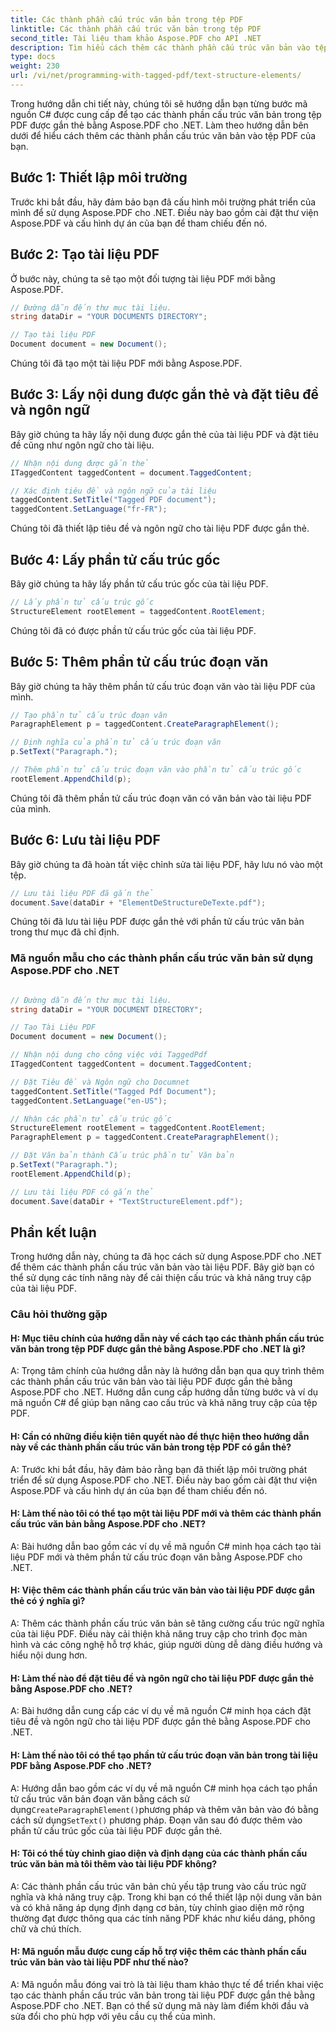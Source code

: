 ```yaml
---
title: Các thành phần cấu trúc văn bản trong tệp PDF
linktitle: Các thành phần cấu trúc văn bản trong tệp PDF
second_title: Tài liệu tham khảo Aspose.PDF cho API .NET
description: Tìm hiểu cách thêm các thành phần cấu trúc văn bản vào tệp PDF bằng Aspose.PDF cho .NET. Cải thiện cấu trúc và khả năng truy cập của tệp PDF của bạn.
type: docs
weight: 230
url: /vi/net/programming-with-tagged-pdf/text-structure-elements/
---
```

Trong hướng dẫn chi tiết này, chúng tôi sẽ hướng dẫn bạn từng bước mã nguồn C# được cung cấp để tạo các thành phần cấu trúc văn bản trong tệp PDF được gắn thẻ bằng Aspose.PDF cho .NET. Làm theo hướng dẫn bên dưới để hiểu cách thêm các thành phần cấu trúc văn bản vào tệp PDF của bạn.

## Bước 1: Thiết lập môi trường

Trước khi bắt đầu, hãy đảm bảo bạn đã cấu hình môi trường phát triển của mình để sử dụng Aspose.PDF cho .NET. Điều này bao gồm cài đặt thư viện Aspose.PDF và cấu hình dự án của bạn để tham chiếu đến nó.

## Bước 2: Tạo tài liệu PDF

Ở bước này, chúng ta sẽ tạo một đối tượng tài liệu PDF mới bằng Aspose.PDF.

```csharp
// Đường dẫn đến thư mục tài liệu.
string dataDir = "YOUR DOCUMENTS DIRECTORY";

// Tạo tài liệu PDF
Document document = new Document();
```

Chúng tôi đã tạo một tài liệu PDF mới bằng Aspose.PDF.

## Bước 3: Lấy nội dung được gắn thẻ và đặt tiêu đề và ngôn ngữ

Bây giờ chúng ta hãy lấy nội dung được gắn thẻ của tài liệu PDF và đặt tiêu đề cũng như ngôn ngữ cho tài liệu.

```csharp
// Nhận nội dung được gắn thẻ
ITaggedContent taggedContent = document.TaggedContent;

// Xác định tiêu đề và ngôn ngữ của tài liệu
taggedContent.SetTitle("Tagged PDF document");
taggedContent.SetLanguage("fr-FR");
```

Chúng tôi đã thiết lập tiêu đề và ngôn ngữ cho tài liệu PDF được gắn thẻ.

## Bước 4: Lấy phần tử cấu trúc gốc

Bây giờ chúng ta hãy lấy phần tử cấu trúc gốc của tài liệu PDF.

```csharp
// Lấy phần tử cấu trúc gốc
StructureElement rootElement = taggedContent.RootElement;
```

Chúng tôi đã có được phần tử cấu trúc gốc của tài liệu PDF.

## Bước 5: Thêm phần tử cấu trúc đoạn văn

Bây giờ chúng ta hãy thêm phần tử cấu trúc đoạn văn vào tài liệu PDF của mình.

```csharp
// Tạo phần tử cấu trúc đoạn văn
ParagraphElement p = taggedContent.CreateParagraphElement();

// Định nghĩa của phần tử cấu trúc đoạn văn
p.SetText("Paragraph.");

// Thêm phần tử cấu trúc đoạn văn vào phần tử cấu trúc gốc
rootElement.AppendChild(p);
```

Chúng tôi đã thêm phần tử cấu trúc đoạn văn có văn bản vào tài liệu PDF của mình.

## Bước 6: Lưu tài liệu PDF

Bây giờ chúng ta đã hoàn tất việc chỉnh sửa tài liệu PDF, hãy lưu nó vào một tệp.

```csharp
// Lưu tài liệu PDF đã gắn thẻ
document.Save(dataDir + "ElementDeStructureDeTexte.pdf");
```

Chúng tôi đã lưu tài liệu PDF được gắn thẻ với phần tử cấu trúc văn bản trong thư mục đã chỉ định.


### Mã nguồn mẫu cho các thành phần cấu trúc văn bản sử dụng Aspose.PDF cho .NET 

```csharp

// Đường dẫn đến thư mục tài liệu.
string dataDir = "YOUR DOCUMENT DIRECTORY";

// Tạo Tài Liệu PDF
Document document = new Document();

// Nhận nội dung cho công việc với TaggedPdf
ITaggedContent taggedContent = document.TaggedContent;

// Đặt Tiêu đề và Ngôn ngữ cho Documnet
taggedContent.SetTitle("Tagged Pdf Document");
taggedContent.SetLanguage("en-US");

// Nhận các phần tử cấu trúc gốc
StructureElement rootElement = taggedContent.RootElement;
ParagraphElement p = taggedContent.CreateParagraphElement();

// Đặt Văn bản thành Cấu trúc phần tử Văn bản
p.SetText("Paragraph.");
rootElement.AppendChild(p);

// Lưu tài liệu PDF có gắn thẻ
document.Save(dataDir + "TextStructureElement.pdf");
```

## Phần kết luận

Trong hướng dẫn này, chúng ta đã học cách sử dụng Aspose.PDF cho .NET để thêm các thành phần cấu trúc văn bản vào tài liệu PDF. Bây giờ bạn có thể sử dụng các tính năng này để cải thiện cấu trúc và khả năng truy cập của tài liệu PDF.

### Câu hỏi thường gặp

#### H: Mục tiêu chính của hướng dẫn này về cách tạo các thành phần cấu trúc văn bản trong tệp PDF được gắn thẻ bằng Aspose.PDF cho .NET là gì?

A: Trọng tâm chính của hướng dẫn này là hướng dẫn bạn qua quy trình thêm các thành phần cấu trúc văn bản vào tài liệu PDF được gắn thẻ bằng Aspose.PDF cho .NET. Hướng dẫn cung cấp hướng dẫn từng bước và ví dụ mã nguồn C# để giúp bạn nâng cao cấu trúc và khả năng truy cập của tệp PDF.

#### H: Cần có những điều kiện tiên quyết nào để thực hiện theo hướng dẫn này về các thành phần cấu trúc văn bản trong tệp PDF có gắn thẻ?

A: Trước khi bắt đầu, hãy đảm bảo rằng bạn đã thiết lập môi trường phát triển để sử dụng Aspose.PDF cho .NET. Điều này bao gồm cài đặt thư viện Aspose.PDF và cấu hình dự án của bạn để tham chiếu đến nó.

#### H: Làm thế nào tôi có thể tạo một tài liệu PDF mới và thêm các thành phần cấu trúc văn bản bằng Aspose.PDF cho .NET?

A: Bài hướng dẫn bao gồm các ví dụ về mã nguồn C# minh họa cách tạo tài liệu PDF mới và thêm phần tử cấu trúc đoạn văn bằng Aspose.PDF cho .NET.

#### H: Việc thêm các thành phần cấu trúc văn bản vào tài liệu PDF được gắn thẻ có ý nghĩa gì?

A: Thêm các thành phần cấu trúc văn bản sẽ tăng cường cấu trúc ngữ nghĩa của tài liệu PDF. Điều này cải thiện khả năng truy cập cho trình đọc màn hình và các công nghệ hỗ trợ khác, giúp người dùng dễ dàng điều hướng và hiểu nội dung hơn.

#### H: Làm thế nào để đặt tiêu đề và ngôn ngữ cho tài liệu PDF được gắn thẻ bằng Aspose.PDF cho .NET?

A: Bài hướng dẫn cung cấp các ví dụ về mã nguồn C# minh họa cách đặt tiêu đề và ngôn ngữ cho tài liệu PDF được gắn thẻ bằng Aspose.PDF cho .NET.

#### H: Làm thế nào tôi có thể tạo phần tử cấu trúc đoạn văn bản trong tài liệu PDF bằng Aspose.PDF cho .NET?

 A: Hướng dẫn bao gồm các ví dụ về mã nguồn C# minh họa cách tạo phần tử cấu trúc văn bản đoạn văn bằng cách sử dụng`CreateParagraphElement()`phương pháp và thêm văn bản vào đó bằng cách sử dụng`SetText()` phương pháp. Đoạn văn sau đó được thêm vào phần tử cấu trúc gốc của tài liệu PDF được gắn thẻ.

#### H: Tôi có thể tùy chỉnh giao diện và định dạng của các thành phần cấu trúc văn bản mà tôi thêm vào tài liệu PDF không?

A: Các thành phần cấu trúc văn bản chủ yếu tập trung vào cấu trúc ngữ nghĩa và khả năng truy cập. Trong khi bạn có thể thiết lập nội dung văn bản và có khả năng áp dụng định dạng cơ bản, tùy chỉnh giao diện mở rộng thường đạt được thông qua các tính năng PDF khác như kiểu dáng, phông chữ và chú thích.

#### H: Mã nguồn mẫu được cung cấp hỗ trợ việc thêm các thành phần cấu trúc văn bản vào tài liệu PDF như thế nào?

A: Mã nguồn mẫu đóng vai trò là tài liệu tham khảo thực tế để triển khai việc tạo các thành phần cấu trúc văn bản trong tài liệu PDF được gắn thẻ bằng Aspose.PDF cho .NET. Bạn có thể sử dụng mã này làm điểm khởi đầu và sửa đổi cho phù hợp với yêu cầu cụ thể của mình.